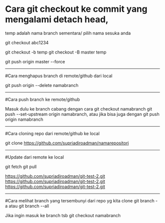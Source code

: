 # Cara git checkout ke commit yang mengalami detach head,
temp adalah nama branch sementara/ pilih nama sesuka anda


git checkout abc1234

git checkout -b temp
git checkout -B master temp

git push origin master --force

________________________________

#Cara menghapus branch di remote/github dari local

git push origin --delete namabranch


________________________________

#Cara push branch ke remote/github

Masuk dulu ke branch cabang dengan cara
git checkout namabranch
git push --set-upstream origin namabranch, atau jika bisa juga dengan
git push origin namabranch

________________________________

#Cara cloning repo dari remote/github ke local

git clone https://github.com/supriadiroadman/namarepositori

________________________________

#Update dari remote ke local

git fetch
git pull

https://github.com/supriadiroadman/git-test-2.git
https://github.com/supriadiroadman/git-test-2.git
https://github.com/supriadiroadman/git-test-2.git

________________________________
#Cara melihat branch yang tersembunyi dari repo yg kita clone
git branch -a   atau   git branch --all

Jika ingin masuk ke branch tsb
git checkout namabranch
